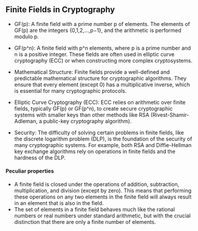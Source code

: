 ## Finite Fields in Cryptography

- GF(p): A finite field with a prime number p of elements. The elements of GF(p) are the integers {0,1,2,…,p−1}, and the arithmetic is performed modulo p.
- GF(p^n): A finite field with p^n elements, where p is a prime number and n is a positive integer. These fields are often used in elliptic curve cryptography (ECC) or when constructing more complex cryptosystems.

- Mathematical Structure: Finite fields provide a well-defined and predictable mathematical structure for cryptographic algorithms. They ensure that every element (except 0) has a multiplicative inverse, which is essential for many cryptographic protocols.
- Elliptic Curve Cryptography (ECC): ECC relies on arithmetic over finite fields, typically GF(p) or GF(p^n), to create secure cryptographic systems with smaller keys than other methods like RSA (Rivest-Shamir-Adleman, a public-key cryptography algorithm).
- Security: The difficulty of solving certain problems in finite fields, like the discrete logarithm problem (DLP), is the foundation of the security of many cryptographic systems. For example, both RSA and Diffie-Hellman key exchange algorithms rely on operations in finite fields and the hardness of the DLP.

#### Peculiar properties
- A finite field is closed under the operations of addition, subtraction, multiplication, and division (except by zero). This means that performing these operations on any two elements in the finite field will always result in an element that is also in the field.
- The set of elements in a finite field behaves much like the rational numbers or real numbers under standard arithmetic, but with the crucial distinction that there are only a finite number of elements.
